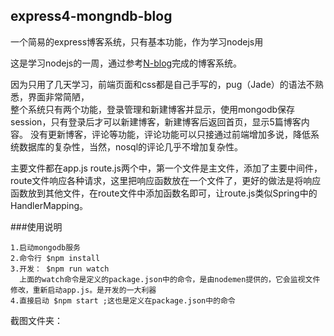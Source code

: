 ## express4-mongndb-blog
一个简易的express博客系统，只有基本功能，作为学习nodejs用

这是学习nodejs的一周，通过参考[N-blog](https://github.com/nswbmw/N-blog/wiki/_pages)完成的博客系统。

因为只用了几天学习，前端页面和css都是自己手写的，pug（Jade）的语法不熟悉，界面非常简陋，    
整个系统只有两个功能，登录管理和新建博客并显示，使用mongodb保存session，只有登录后才可以新建博客，新建博客后返回首页，显示5篇博客内容。
没有更新博客，评论等功能，评论功能可以只接通过前端增加多说，降低系统数据库的复杂性，当然，nosql的评论几乎不增加复杂性。



主要文件都在app.js route.js两个中，第一个文件是主文件，添加了主要中间件，route文件响应各种请求，这里把响应函数放在一个文件了，更好的做法是将响应函数放到其他文件，在route文件中添加函数名即可，让route.js类似Spring中的HandlerMapping。

###使用说明
```
1.启动mongodb服务
2.命令行 $npm install
3.开发： $npm run watch 
  上面的watch命令是定义的package.json中的命令，是由nodemen提供的，它会监视文件修改，重新启动app.js。是开发的一大利器  
4.直接启动 $npm start ;这也是定义在package.json中的命令 
```
截图文件夹：

